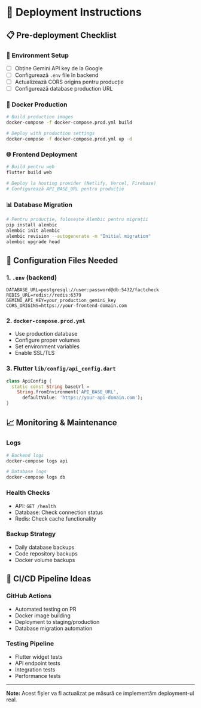 # 🚀 Deployment Instructions

## 📋 Pre-deployment Checklist

### 🔑 Environment Setup
- [ ] Obține Gemini API key de la Google
- [ ] Configurează `.env` file în backend
- [ ] Actualizează CORS origins pentru producție
- [ ] Configurează database production URL

### 🐳 Docker Production
```bash
# Build production images
docker-compose -f docker-compose.prod.yml build

# Deploy with production settings
docker-compose -f docker-compose.prod.yml up -d
```

### 🌐 Frontend Deployment
```bash
# Build pentru web
flutter build web

# Deploy la hosting provider (Netlify, Vercel, Firebase)
# Configurează API_BASE_URL pentru producție
```

### 📊 Database Migration
```bash
# Pentru producție, folosește Alembic pentru migrații
pip install alembic
alembic init alembic
alembic revision --autogenerate -m "Initial migration"
alembic upgrade head
```

## 🔧 Configuration Files Needed

### 1. `.env` (backend)
```env
DATABASE_URL=postgresql://user:password@db:5432/factcheck
REDIS_URL=redis://redis:6379
GEMINI_API_KEY=your_production_gemini_key
CORS_ORIGINS=https://your-frontend-domain.com
```

### 2. `docker-compose.prod.yml`
- Use production database
- Configure proper volumes
- Set environment variables
- Enable SSL/TLS

### 3. Flutter `lib/config/api_config.dart`
```dart
class ApiConfig {
  static const String baseUrl = 
    String.fromEnvironment('API_BASE_URL', 
      defaultValue: 'https://your-api-domain.com');
}
```

## 📈 Monitoring & Maintenance

### Logs
```bash
# Backend logs
docker-compose logs api

# Database logs  
docker-compose logs db
```

### Health Checks
- API: `GET /health`
- Database: Check connection status
- Redis: Check cache functionality

### Backup Strategy
- Daily database backups
- Code repository backups
- Docker volume backups

## 🔄 CI/CD Pipeline Ideas

### GitHub Actions
- Automated testing on PR
- Docker image building
- Deployment to staging/production
- Database migration automation

### Testing Pipeline
- Flutter widget tests
- API endpoint tests
- Integration tests
- Performance tests

---
**Note:** Acest fișier va fi actualizat pe măsură ce implementăm deployment-ul real.
